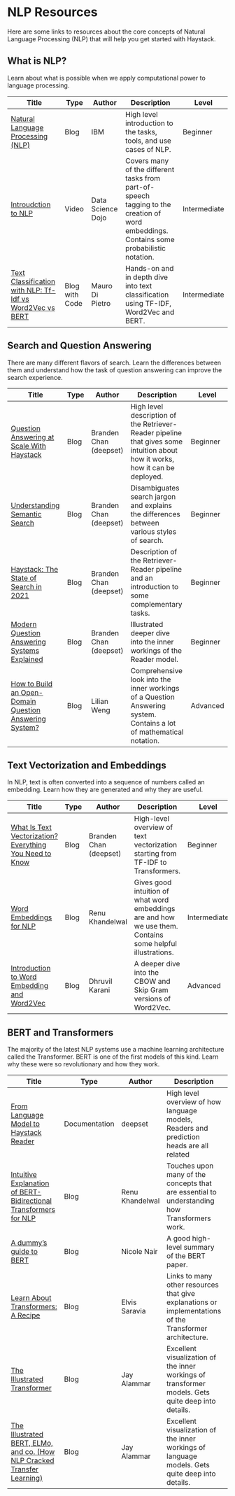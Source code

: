 # NLP Resources

Here are some links to resources about the core concepts of Natural Language Processing (NLP)
that will help you get started with Haystack.

## What is NLP?

Learn about what is possible when we apply computational power to language processing.

|Title|Type|Author|Description|Level|
|-----------------------------------------------------------------------------------------------------------------------------------------------------------------|----------------|-----------------|----------------------------------------------------------------------------------------------------------------|---|
| [Natural Language Processing (NLP)](https://www.ibm.com/cloud/learn/natural-language-processing#toc-nlp-tasks-K4EAXccS)                                         | Blog           | IBM             | High level introduction to the tasks, tools, and use cases of NLP.                                              |Beginner|
| [Introudction to NLP](https://www.youtube.com/watch?v=s5zuplW8ua8)                                              | Video        | Data Science Dojo    | Covers many of the different tasks from part-of-speech tagging to the creation of word embeddings. Contains some probabilistic notation. |Intermediate|
| [Text Classification with NLP: Tf-Idf vs Word2Vec vs BERT](https://towardsdatascience.com/text-classification-with-nlp-tf-idf-vs-word2vec-vs-bert-41ff868d1794) | Blog with Code | Mauro Di Pietro | Hands-on and in depth dive into text classification using TF-IDF, Word2Vec and BERT.                           |Intermediate|

## Search and Question Answering

There are many different flavors of search.
Learn the differences between them and understand how the task of question answering can improve the search experience.

|Title|Type|Author|Description|Level|
|------------------------------------------------------------------------------------------------------------------------|------|------------------------|-------------------------------------------------------------------------------------------------------------------------------------|---|
| [Question Answering at Scale With Haystack](https://www.deepset.ai/blog/haystack-question-answering-at-scale)          | Blog | Branden Chan (deepset) | High level description of the Retriever-Reader pipeline that gives some intuition about how it works, how it can be deployed.       |Beginner|
| [Understanding Semantic Search](https://www.deepset.ai/blog/understanding-semantic-search)                             | Blog | Branden Chan (deepset) | Disambiguates search jargon and explains the differences between various styles of search.                                          |Beginner|
| [Haystack: The State of Search in 2021](https://www.deepset.ai/blog/haystack-the-state-of-search-in-2021)              | Blog | Branden Chan (deepset) | Description of the Retriever-Reader pipeline and an introduction to some complementary tasks.                                       |Beginner|
| [Modern Question Answering Systems Explained](https://www.deepset.ai/blog/modern-question-answering-systems-explained) | Blog | Branden Chan (deepset) | Illustrated deeper dive into the inner workings of the Reader model.                                                                |Beginner|
| [How to Build an Open-Domain Question Answering System?](https://lilianweng.github.io/posts/2020-10-29-odqa/)          | Blog | Lilian Weng            | Comprehensive look into the inner workings of a Question Answering system. Contains a lot of mathematical notation.                 |Advanced|

## Text Vectorization and Embeddings

In NLP, text is often converted into a sequence of numbers called an embedding.
Learn how they are generated and why they are useful.

|Title|Type|Author|Description|Level|
|-----------------------------------------------------------------------------------------------------------------------------------------|------|------------------------|--------------------------------------------------------------------------------------------------------|---|
| [What Is Text Vectorization? Everything You Need to Know](https://www.deepset.ai/blog/what-is-text-vectorization-in-nlp)                | Blog | Branden Chan (deepset) | High-level overview of text vectorization starting from TF-IDF to Transformers.                        |Beginner|
| [Word Embeddings for NLP](https://towardsdatascience.com/word-embeddings-for-nlp-5b72991e01d4)                                          | Blog | Renu Khandelwal        | Gives good intuition of what word embeddings are and how we use them. Contains some helpful illustrations. |Intermediate|
| [Introduction to Word Embedding and Word2Vec](https://towardsdatascience.com/introduction-to-word-embedding-and-word2vec-652d0c2060fa) | Blog | Dhruvil Karani         | A deeper dive into the CBOW and Skip Gram versions of Word2Vec.                                         |Advanced|

## BERT and Transformers

The majority of the latest NLP systems use a machine learning architecture called the Transformer.
BERT is one of the first models of this kind.
Learn why these were so revolutionary and how they work.

|Title|Type|Author|Description|Level|
|-----------------------------------------------------------------------------------------------------------------------------------------------------------------------------------|------|-----------------|----------------------------------------------------------------------------------------------------------|-|
| [From Language Model to Haystack Reader](/pipeline_nodes/reader#deeper-dive-from-language-model-to-haystack-reader)                                    | Documentation | deepset | High level overview of how language models, Readers and prediction heads are all related | Beginner |
| [Intuitive Explanation of BERT- Bidirectional Transformers for NLP](https://towardsdatascience.com/intuitive-explanation-of-bert-bidirectional-transformers-for-nlp-cdc1efc69c1e) | Blog | Renu Khandelwal | Touches upon many of the concepts that are essential to understanding how Transformers work.             |Beginner|
| [A dummy’s guide to BERT](https://medium.com/swlh/bert-139acce0592d)                                                                                                              | Blog | Nicole Nair     | A good high-level summary of the BERT paper.                                                             |Beginner|
| [Learn About Transformers: A Recipe](https://elvissaravia.substack.com/p/learn-about-transformers-a-recipe?s=r)                                                                   | Blog | Elvis Saravia   | Links to many other resources that give explanations or implementations of the Transformer architecture. |Intermediate|
| [The Illustrated Transformer](https://jalammar.github.io/illustrated-transformer/)                                                                                                | Blog | Jay Alammar     | Excellent visualization of the inner workings of transformer models. Gets quite deep into details.       |Advanced|
| [The Illustrated BERT, ELMo, and co. (How NLP Cracked Transfer Learning)](https://jalammar.github.io/illustrated-bert/)                                                           | Blog | Jay Alammar     | Excellent visualization of the inner workings of language models. Gets quite deep into details.          |Advanced|
